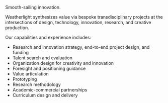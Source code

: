 <div class="container container-narrow py-5 mx-auto">

<div class="row mb-3" markdown="1">

<p class="lead">
Smooth-sailing innovation.
</p>

Weatherlight synthesizes value via bespoke transdisciplinary projects at the intersections of design, technology, innovation, research, and creative production.

</div><!-- .row -->

<div class="row mb-3 small" markdown="1">

Our capabilities and experience includes:

- Research and innovation strategy, end-to-end project design, and funding
- Talent search and evaluation
- Organization design for creativity and innovation
- Foresight and positioning guidance
- Value articulation
- Prototyping
- Research methodology
- Academic-commercial partnerships
- Curriculum design and delivery

</div><!-- .row -->

</div><!-- .container -->
